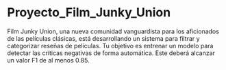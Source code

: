 # Proyecto_Film_Junky_Union
Film Junky Union, una nueva comunidad vanguardista para los aficionados de las películas clásicas, está desarrollando un sistema para filtrar y categorizar reseñas de películas. Tu objetivo es entrenar un modelo para detectar las críticas negativas de forma automática.  Este deberá alcanzar un valor F1 de al menos 0.85.
